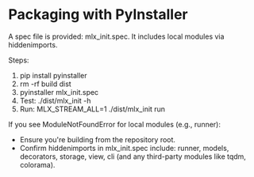 # Packaging with PyInstaller

A spec file is provided: mlx_init.spec. It includes local modules via hiddenimports.

Steps:
1) pip install pyinstaller
2) rm -rf build dist
3) pyinstaller mlx_init.spec
4) Test: ./dist/mlx_init -h
5) Run:  MLX_STREAM_ALL=1 ./dist/mlx_init run <id>

If you see ModuleNotFoundError for local modules (e.g., runner):
- Ensure you're building from the repository root.
- Confirm hiddenimports in mlx_init.spec include: runner, models, decorators, storage, view, cli (and any third-party modules like tqdm, colorama).

